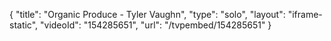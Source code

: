 {
    "title": "Organic Produce - Tyler Vaughn",
    "type": "solo",
    "layout": "iframe-static",
    "videoId": "154285651",
    "url": "\/tvpembed\/154285651"
}